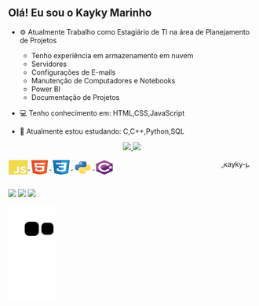 ## Olá! Eu sou o Kayky Marinho

- ⚙  Atualmente Trabalho como Estagiário de TI na área de Planejamento de Projetos
  -  Tenho experiência em armazenamento em nuvem
  -  Servidores
  -  Configurações de E-mails
  -  Manutenção de Computadores e Notebooks
  -  Power BI
  - Documentação de Projetos

- 💻 Tenho conhecimento em: HTML,CSS,JavaScript
- 🌱 Atualmente estou estudando: C,C++,Python,SQL

<!-- Sobre o Perfil-->
<div align="center">
  <a href="https://github.com/kayky18">
  <img height="180em" src="https://github-readme-stats.vercel.app/api?username=kayky18&show_icons=true&theme=dark&include_all_commits=true&count_private=true"/>
  <img height="180em" src="https://github-readme-stats.vercel.app/api/top-langs/?username=kayky18&layout=compact&langs_count=7&theme=dark"/>
</div>
  
 <!-- Linguagens -->
<div style="display: inline_block"><br>
  <img align="center" alt="kayky-Js" height="30" width="40" src="https://raw.githubusercontent.com/devicons/devicon/master/icons/javascript/javascript-plain.svg">
  <img align="center" alt="kayky-HTML" height="30" width="40" src="https://raw.githubusercontent.com/devicons/devicon/master/icons/html5/html5-original.svg">
  <img align="center" alt="kayky-CSS" height="30" width="40" src="https://raw.githubusercontent.com/devicons/devicon/master/icons/css3/css3-original.svg">
  <img align="center" alt="kayky-Python" height="30" width="40" src="https://raw.githubusercontent.com/devicons/devicon/master/icons/python/python-original.svg">
  <img align="center" alt="kayky-Csharp" height="30" width="40" src="https://raw.githubusercontent.com/devicons/devicon/master/icons/csharp/csharp-original.svg">
  <img align="right" alt="kayky-pic" height="150" style="border-radius:100px" src="https://media-exp1.licdn.com/dms/image/C4D03AQFQjZzTV9_JUQ/profile-displayphoto-shrink_200_200/0/1611682913092?e=1643241600&v=beta&t=gU_0ZBUDb7snEGvj7p_fpusNF1bfp825LuAgwJ-t1Ok">
</div>
 
  ##
 
<div> 
  <a href="https://instagram.com/marinhoo015" target="_blank"><img src="https://img.shields.io/badge/-Instagram-%23E4405F?style=for-the-badge&logo=instagram&logoColor=white" target="_blank"></a> 
  <a href = "mailto:kayky.marinho01@gmail.com"><img src="https://img.shields.io/badge/-Gmail-%23333?style=for-the-badge&logo=gmail&logoColor=white" target="_blank"></a>
  <a href="https://www.linkedin.com/in/kayky-marinho-064242205" target="_blank"><img src="https://img.shields.io/badge/-LinkedIn-%230077B5?style=for-the-badge&logo=linkedin&logoColor=white" target="_blank"></a> 
 
  ![Snake animation](https://github.com/rafaballerini/rafaballerini/blob/output/github-contribution-grid-snake.svg)
 
</div>
